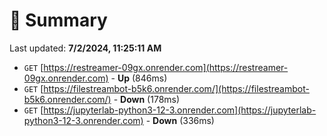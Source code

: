 # 📖 Summary
Last updated: **7/2/2024, 11:25:11 AM**

- `GET` [https://restreamer-09gx.onrender.com](https://restreamer-09gx.onrender.com) - **Up** (846ms)
- `GET` [https://filestreambot-b5k6.onrender.com/](https://filestreambot-b5k6.onrender.com/) - **Down** (178ms)
- `GET` [https://jupyterlab-python3-12-3.onrender.com](https://jupyterlab-python3-12-3.onrender.com) - **Down** (336ms)
